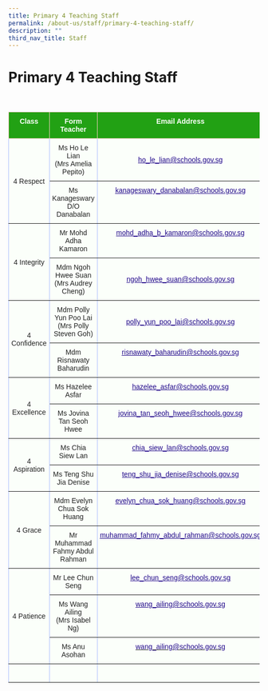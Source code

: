 ```yaml
---
title: Primary 4 Teaching Staff
permalink: /about-us/staff/primary-4-teaching-staff/
description: ""
third_nav_title: Staff
---
```

Primary 4 Teaching Staff
========================

<br>

<style type="text/css">
.tg  {border-collapse:collapse;border-color:#aabcfe;border-spacing:0;}
.tg td{background-color:#e8edff;border-color:#aabcfe;border-style:solid;border-width:1px;color:#669;
  font-family:Arial, sans-serif;font-size:14px;overflow:hidden;padding:10px 5px;word-break:normal;}
.tg th{background-color:#b9c9fe;border-color:#aabcfe;border-style:solid;border-width:1px;color:#039;
  font-family:Arial, sans-serif;font-size:14px;font-weight:normal;overflow:hidden;padding:10px 5px;word-break:normal;}
.tg .tg-g24l{background-color:#FBFFFA;border-color:inherit;color:#21088A;font-weight:bold;text-align:center;
  text-decoration:underline;vertical-align:top}
.tg .tg-ug26{background-color:#FBFFFA;border-color:inherit;color:#222;text-align:center;vertical-align:middle}
.tg .tg-ehgc{background-color:#22A114;border-color:#ffccc9;color:#FBFFFA;font-weight:bold;text-align:center;vertical-align:top}
.tg .tg-djmn{background-color:#FBFFFA;border-color:inherit;color:#222;text-align:center;vertical-align:middle}
.tg .tg-33ww{background-color:#FBFFFA;border-color:inherit;color:#21088A;font-weight:bold;text-align:center;
  text-decoration:underline;vertical-align:top}
</style>
<table class="tg">
<thead>
  <tr>
    <th class="tg-ehgc">Class</th>
    <th class="tg-ehgc">Form Teacher</th>
    <th class="tg-ehgc">Email Address</th>
  </tr>
</thead>
<tbody>
  <tr>
    <td class="tg-djmn" rowspan="2"><span style="color:#222;background-color:#FBFFFA">4 Respect</span></td>
    <td class="tg-djmn"><span style="color:#222;background-color:#FBFFFA">Ms Ho Le Lian </span><br><span style="color:#222;background-color:#FBFFFA"> (Mrs Amelia Pepito)</span><br></td>
    <td class="tg-33ww" style="text-align: center; vertical-align: middle;"><a href="mailto:ho_le_lian@schools.gov.sg"><span style="font-weight:500;text-decoration:underline;color:#21088A">ho_le_lian@schools.gov.sg</span></a><br></td>
  </tr>
  <tr>
    <td class="tg-ug26"><span style="color:#222;background-color:#FBFFFA">Ms Kanageswary D/O Danabalan</span><br></td>
    <td class="tg-g24l"><a href="mailto:kanageswary_danabalan@schools.gov.sg"><span style="font-weight:500;text-decoration:underline;color:#21088A">kanageswary_danabalan@schools.gov.sg</span></a></td>
  </tr>
  <tr>
    <td class="tg-djmn" rowspan="2"><span style="color:#222;background-color:#FBFFFA">4 Integrity</span></td>
    <td class="tg-djmn"><span style="color:#222;background-color:#FBFFFA">Mr Mohd Adha Kamaron</span><br></td>
    <td class="tg-33ww"><a href="mailto:mohd_adha_b_kamaron@schools.gov.sg"><span style="font-weight:500;text-decoration:underline;color:#21088A">mohd_adha_b_kamaron@schools.gov.sg</span></a><br></td>
  </tr>
  <tr>
    <td class="tg-ug26"><span style="color:#222;background-color:#FBFFFA">Mdm Ngoh Hwee Suan</span><br><span style="color:#222;background-color:#FBFFFA">(Mrs Audrey Cheng)</span><br></td>
    <td class="tg-g24l"  style="text-align: center; vertical-align: middle;"><a href="mailto:ngoh_hwee_suan@schools.gov.sg"><span style="font-weight:500;text-decoration:underline;color:#21088A">ngoh_hwee_suan@schools.gov.sg</span></a><br></td>
  </tr>
  <tr>
    <td class="tg-djmn" rowspan="2"><span style="color:#222;background-color:#FBFFFA">4 Confidence</span></td>
    <td class="tg-djmn"><span style="color:#222;background-color:#FBFFFA">Mdm Polly Yun Poo Lai </span><br><span style="color:#222;background-color:#FBFFFA">(Mrs Polly Steven Goh)</span></td>
    <td class="tg-33ww"  style="text-align: center; vertical-align: middle;"><a href="mailto:polly_yun_poo_lai@schools.gov.sg"><span style="font-weight:500;text-decoration:underline;color:#21088A">polly_yun_poo_lai@schools.gov.sg</span></a></td>
  </tr>
  <tr>
    <td class="tg-ug26"><span style="color:#222;background-color:#FBFFFA">Mdm Risnawaty Baharudin</span><br></td>
    <td class="tg-g24l"><a href="mailto:risnawaty_baharudin@schools.gov.sg"><span style="font-weight:500;text-decoration:underline;color:#21088A">risnawaty_baharudin@schools.gov.sg</span></a><br></td>
  </tr>
  <tr>
    <td class="tg-djmn" rowspan="2"><span style="color:#222;background-color:#FBFFFA">4 Excellence</span></td>
    <td class="tg-djmn"><span style="color:#222;background-color:#FBFFFA">Ms Hazelee Asfar</span><br></td>
    <td class="tg-33ww"><a href="mailto:hazelee_asfar@schools.gov.sg"><span style="font-weight:500;text-decoration:underline;color:#21088A">hazelee_asfar@schools.gov.sg</span></a><br></td>
  </tr>
  <tr>
    <td class="tg-ug26"><span style="color:#222;background-color:#FBFFFA">Ms Jovina Tan Seoh Hwee</span><br></td>
    <td class="tg-g24l"><a href="mailto:jovina_tan_seoh_hwee@schools.gov.sg"><span style="font-weight:500;text-decoration:underline;color:#21088A">jovina_tan_seoh_hwee@schools.gov.sg</span></a><br></td>
  </tr>
  <tr>
    <td class="tg-djmn" rowspan="2"><span style="color:#222;background-color:#FBFFFA">4 Aspiration</span></td>
    <td class="tg-djmn"><span style="color:#222;background-color:#FBFFFA">Ms Chia Siew Lan</span><br></td>
    <td class="tg-33ww"><a href="mailto:chia_siew_lan@schools.gov.sg"><span style="font-weight:500;text-decoration:underline;color:#21088A">chia_siew_lan@schools.gov.sg</span></a><br></td>
  </tr>
  <tr>
    <td class="tg-ug26"><span style="color:#222;background-color:#FBFFFA">Ms Teng Shu Jia Denise</span></td>
    <td class="tg-g24l"><a href="mailto:teng_shu_jia_denise@schools.gov.sg"><span style="font-weight:500;text-decoration:underline;color:#21088A">teng_shu_jia_denise@schools.gov.sg</span></a><br></td>
  </tr>
  <tr>
    <td class="tg-djmn" rowspan="2"><span style="color:#222;background-color:#FBFFFA">4 Grace</span></td>
    <td class="tg-djmn"><span style="color:#222;background-color:#FBFFFA">Mdm Evelyn Chua Sok Huang</span><br></td>
    <td class="tg-33ww"><a href="mailto:evelyn_chua_sok_huang@schools.gov.sg"><span style="font-weight:500;text-decoration:underline;color:#21088A">evelyn_chua_sok_huang@schools.gov.sg</span></a><br></td>
  </tr>
  <tr>
    <td class="tg-ug26"><span style="color:#222;background-color:#FBFFFA">Mr Muhammad Fahmy Abdul Rahman</span></td>
    <td class="tg-g24l"><a href="mailto:muhammad_fahmy_abdul_rahman@schools.gov.sg"><span style="font-weight:500;text-decoration:underline;color:#21088A">muhammad_fahmy_abdul_rahman@schools.gov.sg</span></a></td>
  </tr>
  <tr>
    <td class="tg-djmn" rowspan="3"><span style="color:#222;background-color:#FBFFFA">4 Patience</span></td>
    <td class="tg-djmn"><span style="color:#222;background-color:#FBFFFA"> Mr Lee Chun Seng</span></td>
    <td class="tg-33ww"><a href="mailto:lee_chun_seng@schools.gov.sg"><span style="font-weight:500;text-decoration:underline;color:#21088A">lee_chun_seng@schools.gov.sg</span></a></td>
  </tr>
  <tr>
    <td class="tg-ug26"><span style="color:#222;background-color:#FBFFFA"> Ms Wang Ailing</span><br><span style="color:#222;background-color:#FBFFFA">(Mrs Isabel Ng) </span></td>
    <td class="tg-g24l"><a href="mailto:wang_ailing@schools.gov.sg"><span style="font-weight:500;text-decoration:underline;color:#21088A">wang_ailing@schools.gov.sg</span></a><span style="color:#222;background-color:#FBFFFA"> </span><br></td>
  </tr>
  <tr>
    <td class="tg-djmn"><span style="color:#222;background-color:#FBFFFA">Ms Anu Asohan</span></td>
    <td class="tg-33ww"><a href="mailto:wang_ailing@schools.gov.sg"><span style="font-weight:500;text-decoration:none;color:#21088A">wang_ailing@schools.gov.sg</span></a><span style="color:#222;background-color:#FBFFFA"> </span></td>
  </tr>
	<tr>
    <td class="tg-djmn"><span style="color:#222;background-color:#FBFFFA"></span></td>
    <td class="tg-djmn"><span style="color:#222;background-color:#FBFFFA"></span><br></td>
    <td class="tg-33ww"></td>
  </tr>
</tbody>
</table>
